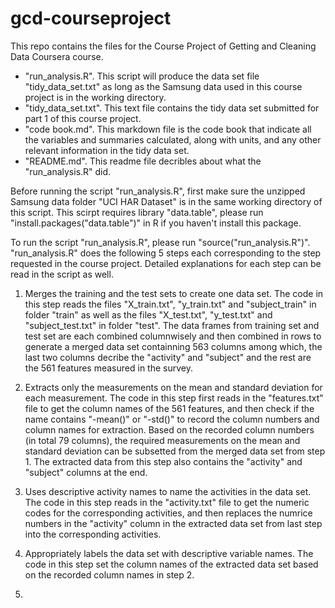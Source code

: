 gcd-courseproject
=================
This repo contains the files for the Course Project of Getting and Cleaning Data Coursera course.
* "run_analysis.R". This script will produce the data set file "tidy_data_set.txt" as long as the Samsung data used in this course project is in the working directory.
* "tidy_data_set.txt". This text file contains the tidy data set submitted for part 1 of this course project.
* "code book.md". This markdown file is the code book that indicate all the variables and summaries calculated, along with units, and any other relevant information in the tidy data set.
* "README.md". This readme file decribles about what the "run_analysis.R" did.

Before running the script "run_analysis.R", first make sure the unzipped Samsung data folder "UCI HAR Dataset" is in the same working directory of this script. This scirpt requires library "data.table", please run "install.packages("data.table")" in R if you haven't install this package. 

To run the script "run_analysis.R", please run "source("run_analysis.R")". 
"run_analysis.R" does the following 5 steps each corresponding to the step requested in the course project. Detailed explanations for each step can be read in the script as well.

1. Merges the training and the test sets to create one data set.
The code in this step reads the files "X_train.txt", "y_train.txt" and "subject_train" in folder "train" as well as the files "X_test.txt", "y_test.txt" and "subject_test.txt" in folder "test". The data frames from training set and test set are each combined columnwisely and then combined in rows to generate a merged data set containning 563 columns among which, the last two columns decribe the "activity" and "subject" and the rest are the 561 features measured in the survey.

2. Extracts only the measurements on the mean and standard deviation for each measurement. 
The code in this step first reads in the "features.txt" file to get the column names of the 561 features, and then check if the name contains "-mean()" or "-std()" to record the column numbers and column names for extraction. Based on the recorded column numbers (in total 79 columns), the required measurements on the mean and standard deviation can be subsetted from the merged data set from step 1. The extracted data from this step also contains the "activity" and "subject" columns at the end.

3. Uses descriptive activity names to name the activities in the data set.
The code in this step reads in the "activity.txt" file to get the numeric codes for the corresponding activities, and then replaces the numrice numbers in the "activity" column in the extracted data set from last step into the corresponding activities.

4. Appropriately labels the data set with descriptive variable names.
The code in this step set the column names of the extracted data set based on the recorded column names in step 2.

5. 
